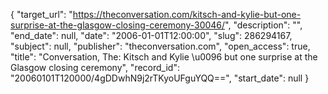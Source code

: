 {
  "target_url": "https://theconversation.com/kitsch-and-kylie-but-one-surprise-at-the-glasgow-closing-ceremony-30046/", 
  "description": "", 
  "end_date": null, 
  "date": "2006-01-01T12:00:00", 
  "slug": 286294167, 
  "subject": null, 
  "publisher": "theconversation.com", 
  "open_access": true, 
  "title": "Conversation, The: Kitsch and Kylie \u0096 but one surprise at the Glasgow closing ceremony", 
  "record_id": "20060101T120000/4gDDwhN9j2rTKyoUFguYQQ==", 
  "start_date": null
}

